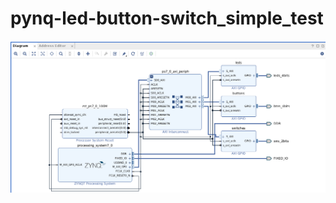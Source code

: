 # pynq-led-button-switch_simple_test
![image](https://github.com/royforu/pynq-led-button-switch_simple_test/blob/master/pynq_fun1.png)


